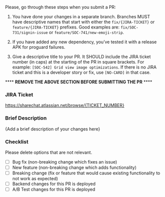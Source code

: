Please, go through these steps when you submit a PR:

1. You have done your changes in a separate branch. Branches MUST have descriptive names that start with either the `fix/{JIRA-TICKET}` or `feature/{JIRA-TICKET}` prefixes. Good examples are: `fix/SOC-731/signin-issue` or `feature/SOC-741/new-emoji-strip`.

2. If you have added any new dependency, you’ve tested it with a release APK for proguard failures.

3. Give a descriptive title to your PR. It SHOULD include the JIRA ticket number (in caps) at the starting of the PR in square brackets. For example:
`[SOC-542] Grid view image optimizations`. If there is no JIRA ticket and this is a developer story or fix, use `[NO-CARD]` in that case.

**** **REMOVE THE ABOVE SECTION BEFORE SUBMITTING THE PR** ****


### JIRA Ticket 
https://sharechat.atlassian.net/browse/{TICKET_NUMBER}

### Brief Description
{Add a brief description of your changes here}

### Checklist
Please delete options that are not relevant.

- [ ] Bug fix (non-breaking change which fixes an issue)
- [ ] New feature (non-breaking change which adds functionality)
- [ ] Breaking change (fix or feature that would cause existing functionality to not work as expected)
- [ ] Backend changes for this PR is deployed
- [ ] A/B Test changes for this PR is deployed